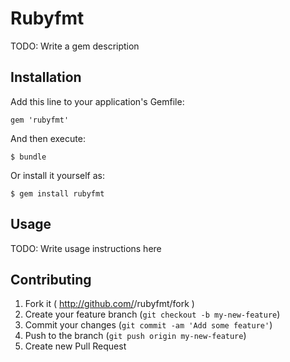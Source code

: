 # Rubyfmt

TODO: Write a gem description

## Installation

Add this line to your application's Gemfile:

    gem 'rubyfmt'

And then execute:

    $ bundle

Or install it yourself as:

    $ gem install rubyfmt

## Usage

TODO: Write usage instructions here

## Contributing

1. Fork it ( http://github.com/<my-github-username>/rubyfmt/fork )
2. Create your feature branch (`git checkout -b my-new-feature`)
3. Commit your changes (`git commit -am 'Add some feature'`)
4. Push to the branch (`git push origin my-new-feature`)
5. Create new Pull Request
